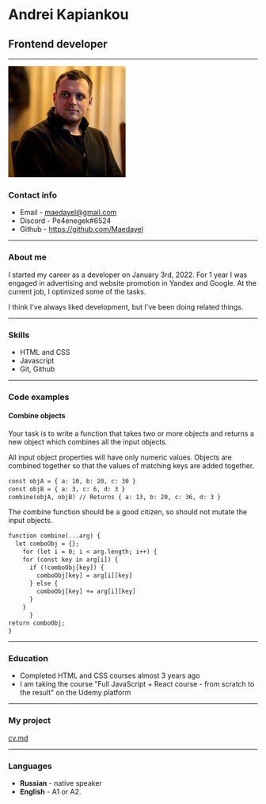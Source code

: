 # Andrei Kapiankou
## Frontend developer

***
![avatar](https://github.com/Maedayel/rsschool-cv/blob/avatar/Avatar.jpg)

### Contact info
* Email - maedayel@gmail.com
* Discord - Pe4enegek#6524
* Github - https://github.com/Maedayel

***

### About me

I started my career as a developer on January 3rd, 2022.
For 1 year I was engaged in advertising and website promotion in Yandex and Google.
At the current job, I optimized some of the tasks.

I think I've always liked development, but I've been doing related things.

***

### Skills

* HTML and CSS
* Javascript
* Git, Github 

***
### Code examples
#### Combine objects

Your task is to write a function that takes two or more objects and returns a new object which combines all the input objects.

All input object properties will have only numeric values. Objects are combined together so that the values of matching keys are added together.
```
const objA = { a: 10, b: 20, c: 30 }
const objB = { a: 3, c: 6, d: 3 }
combine(objA, objB) // Returns { a: 13, b: 20, c: 36, d: 3 }
``` 
The combine function should be a good citizen, so should not mutate the input objects.

```
function combine(...arg) {
  let comboObj = {};
    for (let i = 0; i < arg.length; i++) {
    for (const key in arg[i]) {
      if (!comboObj[key]) {
        comboObj[key] = arg[i][key]
      } else {
        comboObj[key] += arg[i][key]
      }
    }
      }
return comboObj;
}
``` 
***

### Education

* Completed HTML and CSS courses almost 3 years ago
* I am taking the course "Full JavaScript + React course - from scratch to the result" on the Udemy platform

***

### My project
[cv.md](https://github.com/Maedayel/rsschool-cv/edit/gh-pages/cv.md)

***

### Languages

* __Russian__ - native speaker
* __English__ - A1 or A2. 



